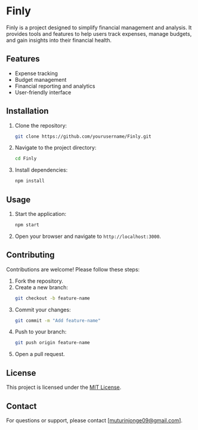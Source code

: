 # Finly

Finly is a project designed to simplify financial management and analysis. It provides tools and features to help users track expenses, manage budgets, and gain insights into their financial health.

## Features

- Expense tracking
- Budget management
- Financial reporting and analytics
- User-friendly interface

## Installation

1. Clone the repository:
    ```bash
    git clone https://github.com/yourusername/Finly.git
    ```
2. Navigate to the project directory:
    ```bash
    cd Finly
    ```
3. Install dependencies:
    ```bash
    npm install
    ```

## Usage

1. Start the application:
    ```bash
    npm start
    ```
2. Open your browser and navigate to `http://localhost:3000`.

## Contributing

Contributions are welcome! Please follow these steps:

1. Fork the repository.
2. Create a new branch:
    ```bash
    git checkout -b feature-name
    ```
3. Commit your changes:
    ```bash
    git commit -m "Add feature-name"
    ```
4. Push to your branch:
    ```bash
    git push origin feature-name
    ```
5. Open a pull request.

## License

This project is licensed under the [MIT License](LICENSE).

## Contact

For questions or support, please contact [muturinjonge09@gmail.com].